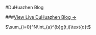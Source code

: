 #DuHuazhen Blog

###[View Live DuHuazhen Blog &rarr;](https://duhuazhen.github.io)


$\sum_{i=0}^N\int_{a}^{b}g(t,i)\text{d}t$
